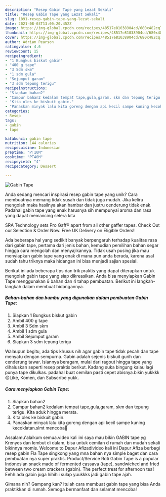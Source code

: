 ```yaml
---
description: "Resep Gabin Tape yang Lezat Sekali"
title: "Resep Gabin Tape yang Lezat Sekali"
slug: 1091-resep-gabin-tape-yang-lezat-sekali
date: 2021-08-03T13:00:20.452Z
image: https://img-global.cpcdn.com/recipes/48517e81038904cd/680x482cq70/gabin-tape-foto-resep-utama.jpg
thumbnail: https://img-global.cpcdn.com/recipes/48517e81038904cd/680x482cq70/gabin-tape-foto-resep-utama.jpg
cover: https://img-global.cpcdn.com/recipes/48517e81038904cd/680x482cq70/gabin-tape-foto-resep-utama.jpg
author: Adrian Pearson
ratingvalue: 4.6
reviewcount: 15
recipeingredient:
- "1 Bungkus biskut gabin"
- "400 g tape"
- "3 Sdm skm"
- "1 sdm gula"
- "Sejumput garam"
- "3 sdm tepung terigu"
recipeinstructions:
- "Siapkan bahan2"
- "Campur bahan2 kedalam tempat tape,gula,garam, skm dan tepung terigu. Kita aduk hingga merata."
- "Kita oles ke biskuit gabin."
- "Panaskan minyak lalu kita goreng dengan api kecil sampe kuning kecoklatan.slmt mencoba🥰"
categories:
- Resep
tags:
- gabin
- tape

katakunci: gabin tape 
nutrition: 144 calories
recipecuisine: Indonesian
preptime: "PT10M"
cooktime: "PT40M"
recipeyield: "4"
recipecategory: Dessert

---
```



![Gabin Tape](https://img-global.cpcdn.com/recipes/48517e81038904cd/680x482cq70/gabin-tape-foto-resep-utama.jpg)

Anda sedang mencari inspirasi resep gabin tape yang unik? Cara membuatnya memang tidak susah dan tidak juga mudah. Jika keliru mengolah maka hasilnya akan hambar dan justru cenderung tidak enak. Padahal gabin tape yang enak harusnya sih mempunyai aroma dan rasa yang dapat memancing selera kita.

SRA Technology sets Pro Gaff® apart from all other gaffer tapes. Check Out our Selection &amp; Order Now. Free UK Delivery on Eligible Orders!

Ada beberapa hal yang sedikit banyak berpengaruh terhadap kualitas rasa dari gabin tape, pertama dari jenis bahan, kemudian pemilihan bahan segar hingga cara mengolah dan menyajikannya. Tidak usah pusing jika mau menyiapkan gabin tape yang enak di mana pun anda berada, karena asal sudah tahu triknya maka hidangan ini bisa menjadi sajian spesial.


Berikut ini ada beberapa tips dan trik praktis yang dapat diterapkan untuk mengolah gabin tape yang siap dikreasikan. Anda bisa menyiapkan Gabin Tape menggunakan 6 bahan dan 4 tahap pembuatan. Berikut ini langkah-langkah dalam membuat hidangannya.

<!--inarticleads1-->

##### Bahan-bahan dan bumbu yang digunakan dalam pembuatan Gabin Tape:

1. Siapkan 1 Bungkus biskut gabin
1. Ambil 400 g tape
1. Ambil 3 Sdm skm
1. Ambil 1 sdm gula
1. Ambil Sejumput garam
1. Siapkan 3 sdm tepung terigu


Walaupun begitu, ada tips khusus nih agar gabin tape tidak pecah dan tape menyatu dengan sempurna. Gabin adalah sejenis biskuit gurih dan cenderung tawar. Isiannya beragam, mulai dari ragout hingga tape yang dihaluskan seperti resep praktis berikut. Kadang suka bingung kalau lagi punya tape dikulkas. padahal buat cemilan pasti cepet abisnya.bikin yukkkk 😍Like, Komen, dan Subscribe yukk. 

<!--inarticleads2-->

##### Cara menyiapkan Gabin Tape:

1. Siapkan bahan2
1. Campur bahan2 kedalam tempat tape,gula,garam, skm dan tepung terigu. Kita aduk hingga merata.
1. Kita oles ke biskuit gabin.
1. Panaskan minyak lalu kita goreng dengan api kecil sampe kuning kecoklatan.slmt mencoba🥰


Assalamu&#39;alaikum semua.video kali ini saya mau bikin GABIN tape yg Krenyes dan lembut di dalam, bisa untuk cemilan d rumah dan mudah sekali bikinnya momis. Welcome to Dapur Afizadivideo kali ini Dapur Afiza berbagi resep gabin Fla Tape singkong yang mna bahan nya simple baget dan cara pembuatan nya super praktis. Product/Service Roti Gabin Tape is a popular Indonesian snack made of fermented cassava (tape), sandwiched and fried between two cream crackers (gabin). The perfect treat for afternoon tea! Eehh ada gabin juga hihihii sulap yuukkks jadi gabin tape ajah. 

Gimana nih? Gampang kan? Itulah cara membuat gabin tape yang bisa Anda praktikkan di rumah. Semoga bermanfaat dan selamat mencoba!
